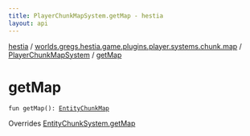 ```yaml
---
title: PlayerChunkMapSystem.getMap - hestia
layout: api
---
```


<div class='api-docs-breadcrumbs'><a href="../../index.html">hestia</a> / <a href="../index.html">worlds.gregs.hestia.game.plugins.player.systems.chunk.map</a> / <a href="index.html">PlayerChunkMapSystem</a> / <a href="./get-map.html">getMap</a></div>

# getMap

<div class="signature"><code><span class="keyword">fun </span><span class="identifier">getMap</span><span class="symbol">(</span><span class="symbol">)</span><span class="symbol">: </span><a href="../../worlds.gregs.hestia.game.plugins.entity.systems.map/-entity-chunk-map/index.html"><span class="identifier">EntityChunkMap</span></a></code></div>

Overrides <a href="../../worlds.gregs.hestia.game.plugins.entity.systems.map/-entity-chunk-system/get-map.html">EntityChunkSystem.getMap</a>

